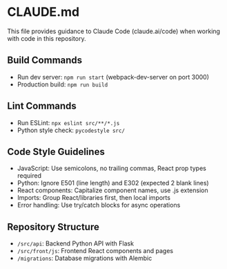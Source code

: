 # CLAUDE.md

This file provides guidance to Claude Code (claude.ai/code) when working with code in this repository.

## Build Commands
- Run dev server: `npm run start` (webpack-dev-server on port 3000)
- Production build: `npm run build`

## Lint Commands
- Run ESLint: `npx eslint src/**/*.js`
- Python style check: `pycodestyle src/`

## Code Style Guidelines
- JavaScript: Use semicolons, no trailing commas, React prop types required
- Python: Ignore E501 (line length) and E302 (expected 2 blank lines)
- React components: Capitalize component names, use .js extension
- Imports: Group React/libraries first, then local imports
- Error handling: Use try/catch blocks for async operations

## Repository Structure
- `/src/api`: Backend Python API with Flask
- `/src/front/js`: Frontend React components and pages
- `/migrations`: Database migrations with Alembic